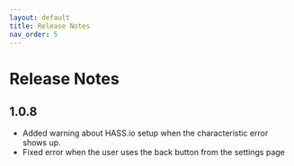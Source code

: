 ```yaml
---
layout: default
title: Release Notes
nav_order: 5
---
```


# Release Notes
## 1.0.8

* Added warning about HASS.io setup when the characteristic error shows up.
* Fixed error when the user uses the back button from the settings page
